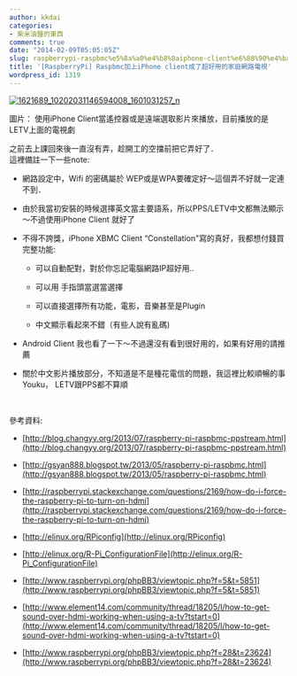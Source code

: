```yaml
---
author: kkdai
categories:
- 柴米油鹽的東西
comments: true
date: "2014-02-09T05:05:05Z"
slug: raspberrypi-raspbmc%e5%8a%a0%e4%b8%8aiphone-client%e6%88%90%e4%ba%86%e8%b6%85%e5%a5%bd%e7%94%a8%e7%9a%84%e5%ae%b6%e5%ba%ad%e7%b6%b2%e8%b7%af%e9%9b%bb%e8%a6%96
title: '[RaspberryPi] Raspbmc加上iPhone client成了超好用的家庭網路電視'
wordpress_id: 1319
---
```


[![1621689_10202031146594008_1601031257_n](http://farm4.staticflickr.com/3777/12400143383_c904844161.jpg)](http://www.flickr.com/photos/evanlin1007/12400143383)




圖片： 使用iPhone Client當遙控器或是遠端選取影片來播放，目前播放的是LETV上面的電視劇




之前去上課回來後一直沒有弄，趁開工的空擋前把它弄好了．  
這裡備註一下一些note:






  * 網路設定中，Wifi 的密碼屬於 WEP或是WPA要確定好～這個弄不好就一定連不到．


  * 由於我當初安裝的時候選擇英文當主要語系，所以PPS/LETV中文都無法顯示～不過使用iPhone Client 就好了


  * 不得不誇獎，iPhone XBMC Client “Constellation"寫的真好，我都想付錢買完整功能:



    * 可以自動配對，對於你忘記電腦網路IP超好用..


    * 可以用 手指頭當選當選擇


    * 可以直接選擇所有功能，電影，音樂甚至是Plugin


    * 中文顯示看起來不錯（有些人說有亂碼)



  * Android Client 我也看了一下～不過還沒有看到很好用的，如果有好用的請推薦


  * 關於中文影片播放部分，不知道是不是種花電信的問題，我這裡比較順暢的事 Youku， LETV跟PPS都不算順




 




參考資料:






  * [http://blog.changyy.org/2013/07/raspberry-pi-raspbmc-ppstream.html](http://blog.changyy.org/2013/07/raspberry-pi-raspbmc-ppstream.html)


  * [http://gsyan888.blogspot.tw/2013/05/raspberry-pi-raspbmc.html](http://gsyan888.blogspot.tw/2013/05/raspberry-pi-raspbmc.html)


  * [http://raspberrypi.stackexchange.com/questions/2169/how-do-i-force-the-raspberry-pi-to-turn-on-hdmi](http://raspberrypi.stackexchange.com/questions/2169/how-do-i-force-the-raspberry-pi-to-turn-on-hdmi)


  * [http://elinux.org/RPiconfig](http://elinux.org/RPiconfig)


  * [http://elinux.org/R-Pi_ConfigurationFile](http://elinux.org/R-Pi_ConfigurationFile)


  * [http://www.raspberrypi.org/phpBB3/viewtopic.php?f=5&t=5851](http://www.raspberrypi.org/phpBB3/viewtopic.php?f=5&t=5851)


  * [http://www.element14.com/community/thread/18205/l/how-to-get-sound-over-hdmi-working-when-using-a-tv?tstart=0](http://www.element14.com/community/thread/18205/l/how-to-get-sound-over-hdmi-working-when-using-a-tv?tstart=0)


  * [http://www.raspberrypi.org/phpBB3/viewtopic.php?f=28&t=23624](http://www.raspberrypi.org/phpBB3/viewtopic.php?f=28&t=23624)


